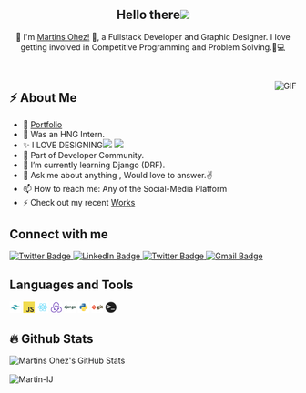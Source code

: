 <!-- ### Hello World 👋 It's [Martins!](https://martinsohezportfolio.vercel.app) -->
<h2 align="center">
    Hello there<img
      src="https://raw.githubusercontent.com/MartinHeinz/MartinHeinz/master/wave.gif"
      width="30px"
    />
  </h2>
  
  <p align="center">
    🚀 I'm <a href="https://martinsohezportfolio.vercel.app"> Martins Ohez!</a> 🙌, a
    Fullstack Developer and Graphic Designer. I love getting involved in
    Competitive Programming and Problem Solving.🌱💻
  </p>
  <br />
  
  <img
    align="right"
    height="400"
    alt="GIF"
    src="https://media.giphy.com/media/USV0ym3bVWQJJmNu3N/giphy.gif"
  />
  
  <h2>⚡️ About Me</h2>
  
  <ul>
    <li>📝 <a href="https://martinsohezportfolio.vercel.app/">Portfolio</a></li>
    <li>🔭 Was an HNG Intern.</li>
    <li>✨ I LOVE DESIGNING<img height="20" src="https://upload.wikimedia.org/wikipedia/commons/thumb/a/af/Adobe_Photoshop_CC_icon.svg/2101px-Adobe_Photoshop_CC_icon.svg.png" /> <img height="20" src="https://upload.wikimedia.org/wikipedia/commons/thumb/f/fb/Adobe_Illustrator_CC_icon.svg/640px-Adobe_Illustrator_CC_icon.svg.png" /></li>
    <li>👯 Part of Developer Community.</li>
    <li>🌱 I’m currently learning Django (DRF).</li>
    <li>💬 Ask me about anything , Would love to answer.✌️</li>
    <li>📫 How to reach me: Any of the Social-Media Platform</li>
    <li> ⚡ Check out my recent <a href="https://martinsohezportfolio.vercel.app/work">Works</a></li>
  </ul>
  
  <h2>Connect with me</h2>
  
  <p>
    <a href="https://twitter.com/iceDeCoder" target="_blank">
      <img
        src="https://img.shields.io/badge/-iceDeCoder-informational?style=plastic&amp;labelColor=informational&amp;logo=Twitter&amp;link=https://twitter.com/iceDeCoder"
        alt="Twitter Badge"
      />
    </a>
    <a href="https://linkedin.com/in/martins-ohez-7bb7731a2" target="_blank">
      <img
        src="https://img.shields.io/badge/-Martins%20Ohez%20-blue?style=plastic&amp;labelColor=blue&amp;logo=LinkedIn&amp;link=www.linkedin.com/in/martins-ohez-7bb7731a2"
        alt="LinkedIn Badge"
      />
    </a>
    <a href="https://www.instagram.com/cm_ice/" target="_blank">
      <img
        src="https://img.shields.io/badge/-cm_ice-fff?style=plastic&amp;labelColor=fff&amp;logo=Instagram&amp;link=https://twitter.com/cm_ice/"
        alt="Twitter Badge"
      />
    </a>
    <a href="mailto:martinohez@gmail.com" target="_blank"
      ><img
        src="https://img.shields.io/badge/-Martins%20Ohez-fff?style=plastic&amp;labelColor=fff&amp;logo=Gmail&amp;link=mailto:martinohez@gmail.com"
        alt="Gmail Badge"
    /></a>
  </p>
  
  <h2>Languages and Tools</h2>
  
  <code><img height="20" src="https://raw.githubusercontent.com/github/explore/80688e429a7d4ef2fca1e82350fe8e3517d3494d/topics/tailwind/tailwind.png" /></code>
  <code><img height="20" src="https://raw.githubusercontent.com/github/explore/80688e429a7d4ef2fca1e82350fe8e3517d3494d/topics/javascript/javascript.png" /></code>
  <code><img height="20" src="https://raw.githubusercontent.com/github/explore/80688e429a7d4ef2fca1e82350fe8e3517d3494d/topics/react/react.png" /></code>
  <code><img height="20" src="https://raw.githubusercontent.com/github/explore/80688e429a7d4ef2fca1e82350fe8e3517d3494d/topics/redux/redux.png" /></code>
  <code><img height="20" src="https://raw.githubusercontent.com/github/explore/80688e429a7d4ef2fca1e82350fe8e3517d3494d/topics/django/django.png" /></code>
  <code><img height="20" src="https://raw.githubusercontent.com/github/explore/80688e429a7d4ef2fca1e82350fe8e3517d3494d/topics/python/python.png" /></code>
  <code><img height="20" src="https://raw.githubusercontent.com/github/explore/80688e429a7d4ef2fca1e82350fe8e3517d3494d/topics/git/git.png" /></code>
  <code><img height="20" src="https://raw.githubusercontent.com/github/explore/80688e429a7d4ef2fca1e82350fe8e3517d3494d/topics/terminal/terminal.png"/></code>
  
  ## :fire: Github Stats
  
  ![Martins Ohez's GitHub Stats](https://github-readme-stats.vercel.app/api?username=Martin-IJ&show_icons=true&locale=en&theme=tokyonight)
  
  <p><img align="center" src="https://github-readme-streak-stats.herokuapp.com/?user=Martin-IJ&&theme=tokyonight" alt="Martin-IJ" /></p>
  